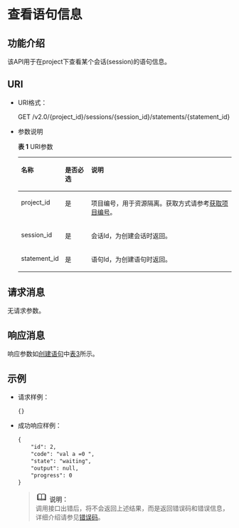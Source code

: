 # 查看语句信息<a name="dli_02_0121"></a>

## 功能介绍<a name="zh-cn_topic_0103343299_zh-cn_topic_0102902521_s1f0e4fd3d502405199f36f78e68721aa"></a>

该API用于在project下查看某个会话\(session\)的语句信息。

## URI<a name="zh-cn_topic_0103343299_zh-cn_topic_0102902521_s9e1b8ec5b57c422a942b19835da7d66e"></a>

-   URI格式：

    GET /v2.0/\{project\_id\}/sessions/\{session\_id\}/statements/\{statement\_id\}

-   参数说明

    **表 1**  URI参数

    <a name="zh-cn_topic_0103343299_zh-cn_topic_0102902521_zh-cn_topic_0069077803_table60779388"></a>
    <table><thead align="left"><tr id="zh-cn_topic_0103343299_zh-cn_topic_0102902521_zh-cn_topic_0069077803_row61411666"><th class="cellrowborder" valign="top" width="13%" id="mcps1.2.4.1.1"><p id="zh-cn_topic_0103343299_zh-cn_topic_0102902521_a420a62a594f9410eaea229ffc8037a61"><a name="zh-cn_topic_0103343299_zh-cn_topic_0102902521_a420a62a594f9410eaea229ffc8037a61"></a><a name="zh-cn_topic_0103343299_zh-cn_topic_0102902521_a420a62a594f9410eaea229ffc8037a61"></a>名称</p>
    </th>
    <th class="cellrowborder" valign="top" width="13%" id="mcps1.2.4.1.2"><p id="zh-cn_topic_0103343299_zh-cn_topic_0102902521_zh-cn_topic_0069077803_p873025824211"><a name="zh-cn_topic_0103343299_zh-cn_topic_0102902521_zh-cn_topic_0069077803_p873025824211"></a><a name="zh-cn_topic_0103343299_zh-cn_topic_0102902521_zh-cn_topic_0069077803_p873025824211"></a>是否必选</p>
    </th>
    <th class="cellrowborder" valign="top" width="74%" id="mcps1.2.4.1.3"><p id="zh-cn_topic_0103343299_zh-cn_topic_0102902521_a692d3cd97b464aed90ba6d841900a4a5"><a name="zh-cn_topic_0103343299_zh-cn_topic_0102902521_a692d3cd97b464aed90ba6d841900a4a5"></a><a name="zh-cn_topic_0103343299_zh-cn_topic_0102902521_a692d3cd97b464aed90ba6d841900a4a5"></a>说明</p>
    </th>
    </tr>
    </thead>
    <tbody><tr id="zh-cn_topic_0103343299_zh-cn_topic_0102902521_zh-cn_topic_0069077803_row48589216"><td class="cellrowborder" valign="top" width="13%" headers="mcps1.2.4.1.1 "><p id="zh-cn_topic_0103343299_zh-cn_topic_0102902521_zh-cn_topic_0069077803_p43412436"><a name="zh-cn_topic_0103343299_zh-cn_topic_0102902521_zh-cn_topic_0069077803_p43412436"></a><a name="zh-cn_topic_0103343299_zh-cn_topic_0102902521_zh-cn_topic_0069077803_p43412436"></a>project_id</p>
    </td>
    <td class="cellrowborder" valign="top" width="13%" headers="mcps1.2.4.1.2 "><p id="zh-cn_topic_0103343299_zh-cn_topic_0102902521_zh-cn_topic_0069077803_p26746391"><a name="zh-cn_topic_0103343299_zh-cn_topic_0102902521_zh-cn_topic_0069077803_p26746391"></a><a name="zh-cn_topic_0103343299_zh-cn_topic_0102902521_zh-cn_topic_0069077803_p26746391"></a>是</p>
    </td>
    <td class="cellrowborder" valign="top" width="74%" headers="mcps1.2.4.1.3 "><p id="zh-cn_topic_0103343299_zh-cn_topic_0102902521_zh-cn_topic_0069077803_p18974100"><a name="zh-cn_topic_0103343299_zh-cn_topic_0102902521_zh-cn_topic_0069077803_p18974100"></a><a name="zh-cn_topic_0103343299_zh-cn_topic_0102902521_zh-cn_topic_0069077803_p18974100"></a>项目编号，用于资源隔离。获取方式请参考<a href="获取项目编号.md">获取项目编号</a>。</p>
    </td>
    </tr>
    <tr id="zh-cn_topic_0103343299_zh-cn_topic_0102902521_row13611924125310"><td class="cellrowborder" valign="top" width="13%" headers="mcps1.2.4.1.1 "><p id="zh-cn_topic_0103343299_zh-cn_topic_0102902521_p113618246534"><a name="zh-cn_topic_0103343299_zh-cn_topic_0102902521_p113618246534"></a><a name="zh-cn_topic_0103343299_zh-cn_topic_0102902521_p113618246534"></a>session_id</p>
    </td>
    <td class="cellrowborder" valign="top" width="13%" headers="mcps1.2.4.1.2 "><p id="zh-cn_topic_0103343299_zh-cn_topic_0102902521_p14361112495316"><a name="zh-cn_topic_0103343299_zh-cn_topic_0102902521_p14361112495316"></a><a name="zh-cn_topic_0103343299_zh-cn_topic_0102902521_p14361112495316"></a>是</p>
    </td>
    <td class="cellrowborder" valign="top" width="74%" headers="mcps1.2.4.1.3 "><p id="zh-cn_topic_0103343299_zh-cn_topic_0102902521_p1336172413538"><a name="zh-cn_topic_0103343299_zh-cn_topic_0102902521_p1336172413538"></a><a name="zh-cn_topic_0103343299_zh-cn_topic_0102902521_p1336172413538"></a>会话Id，为创建会话时返回。</p>
    </td>
    </tr>
    <tr id="zh-cn_topic_0103343299_row53016228166"><td class="cellrowborder" valign="top" width="13%" headers="mcps1.2.4.1.1 "><p id="zh-cn_topic_0103343299_p1530152213163"><a name="zh-cn_topic_0103343299_p1530152213163"></a><a name="zh-cn_topic_0103343299_p1530152213163"></a>statement_id</p>
    </td>
    <td class="cellrowborder" valign="top" width="13%" headers="mcps1.2.4.1.2 "><p id="zh-cn_topic_0103343299_p33012226167"><a name="zh-cn_topic_0103343299_p33012226167"></a><a name="zh-cn_topic_0103343299_p33012226167"></a>是</p>
    </td>
    <td class="cellrowborder" valign="top" width="74%" headers="mcps1.2.4.1.3 "><p id="zh-cn_topic_0103343299_p19301822201610"><a name="zh-cn_topic_0103343299_p19301822201610"></a><a name="zh-cn_topic_0103343299_p19301822201610"></a>语句Id，为创建语句时返回。</p>
    </td>
    </tr>
    </tbody>
    </table>


## 请求消息<a name="zh-cn_topic_0103343299_zh-cn_topic_0102902521_section20458182103"></a>

无请求参数。

## 响应消息<a name="zh-cn_topic_0103343299_zh-cn_topic_0102902521_sd1ecb66580054b2ea403be8b2272a2c7"></a>

响应参数如[创建语句](创建语句.md)中[表3](创建语句.md#zh-cn_topic_0103343297_zh-cn_topic_0102902519_zh-cn_topic_0069077927_table56638444)所示。

## 示例<a name="zh-cn_topic_0103343299_zh-cn_topic_0102902521_section17446171164041"></a>

-   请求样例：

    ```
    {}
    ```

-   成功响应样例：

    ```
    {
        "id": 2,
        "code": "val a =0 ",
        "state": "waiting",
        "output": null,
        "progress": 0
    }
    ```

    >![](public_sys-resources/icon-note.gif) **说明：**   
    >调用接口出错后，将不会返回上述结果，而是返回错误码和错误信息，详细介绍请参见[错误码](错误码.md)。  


